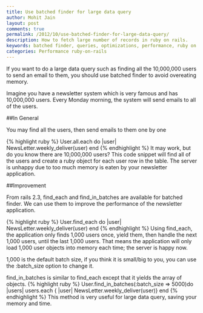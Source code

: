 ```yaml
---
title: Use batched finder for large data query
author: Mohit Jain
layout: post
comments: true
permalink: /2012/10/use-batched-finder-for-large-data-query/
description: How to fetch large number of records in ruby on rails.
keywords: batched finder, queries, optimizations, performance, ruby on rails
categories: Performance ruby-on-rails
---
```

If you want to do a large data query such as finding all the 10,000,000 users to send an email to them, you should use batched finder to avoid overeating memory.

Imagine you have a newsletter system which is very famous and has 10,000,000 users. Every Monday morning, the system will send emails to all of the users.

##In General

You may find all the users, then send emails to them one by one

{% highlight ruby %}
User.all.each do |user|
  NewsLetter.weekly_deliver(user)
end
{% endhighlight %}
It may work, but do you know there are 10,000,000 users? This code snippet will find all of the users and create a ruby object for each user row in the table. The server is unhappy due to too much memory is eaten by your newsletter application.

##Improvement

From rails 2.3, find\_each and find\_in_batches are available for batched finder. We can use them to improve the performance of the newsletter application.

{% highlight ruby %}
User.find_each do |user|
  NewsLetter.weekly_deliver(user)
end
{% endhighlight %}
Using find_each, the application only finds 1,000 users once, yield them, then handle the next 1,000 users, until the last 1,000 users. That means the application will only load 1,000 user objects into memory each time; the server is happy now.

1,000 is the default batch size, if you think it is small/big to you, you can use the :batch_size option to change it.

find\_in\_batches is similar to find_each except that it yields the array of objects.
{% highlight ruby %}
User.find_in_batches(:batch_size => 5000)do |users|
  users.each { |user| NewsLetter.weekly_deliver(user)}
end
{% endhighlight %}
This method is very useful for large data query, saving your memory and time.
